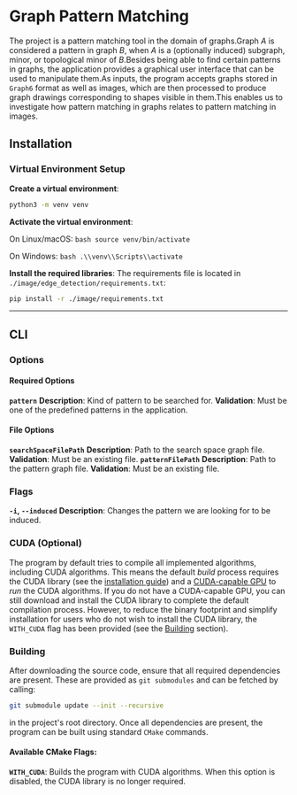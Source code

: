 # Graph Pattern Matching
The project is a pattern matching tool in the domain of graphs.Graph *A* is considered a pattern in graph *B*, when *A* is a (optionally induced) subgraph, minor, or topological minor of *B*.Besides being able to find certain patterns in graphs, the application provides a graphical user interface that can be used to manipulate them.As inputs, the program accepts graphs stored in `Graph6` format as well as images, which are then processed to produce graph drawings corresponding to shapes visible in them.This enables us to investigate how pattern matching in graphs relates to pattern matching in images.
## Installation
### Virtual Environment Setup
**Create a virtual environment**:
   ```bash
   python3 -m venv venv
   ```
**Activate the virtual environment**:

On Linux/macOS:
     ```bash
     source venv/bin/activate
     ```

     
On Windows:
     ```bash
     .\\venv\\Scripts\\activate
     ```
     
**Install the required libraries**:
   The requirements file is located in `./image/edge_detection/requirements.txt`:
   ```bash
   pip install -r ./image/requirements.txt
   ```
---
## CLI
### Options
#### Required Options
**`pattern`** 
**Description**: Kind of pattern to be searched for. 
**Validation**: Must be one of the predefined patterns in the application.
#### File Options
**`searchSpaceFilePath`** 
**Description**: Path to the search space graph file. 
**Validation**: Must be an existing file.
**`patternFilePath`** 
**Description**: Path to the pattern graph file. 
**Validation**: Must be an existing file.
### Flags
**`-i`, `--induced`** 
**Description**: Changes the pattern we are looking for to be induced.

### CUDA (Optional)
The program by default tries to compile all implemented algorithms, including CUDA algorithms. 
This means the default *build* process requires the CUDA library (see the [installation guide](https://docs.nvidia.com/cuda/cuda-installation-guide-linux/index.html)) and a [CUDA-capable GPU](https://developer.nvidia.com/cuda-gpus) to *run* the CUDA algorithms.
If you do not have a CUDA-capable GPU, you can still download and install the CUDA library to complete the default compilation process. 
However, to reduce the binary footprint and simplify installation for users who do not wish to install the CUDA library, the `WITH_CUDA` flag has been provided (see the [Building](#building) section).

### Building
After downloading the source code, ensure that all required dependencies are present. 
These are provided as `git submodules` and can be fetched by calling:
```bash
git submodule update --init --recursive
```
in the project's root directory.
Once all dependencies are present, the program can be built using standard `CMake` commands.
#### Available CMake Flags:
**`WITH_CUDA`**: Builds the program with CUDA algorithms. 
  When this option is disabled, the CUDA library is no longer required.

